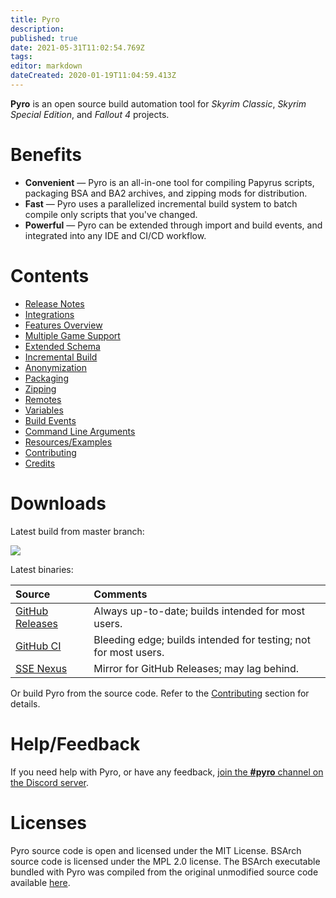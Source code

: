 ```yaml
---
title: Pyro
description: 
published: true
date: 2021-05-31T11:02:54.769Z
tags: 
editor: markdown
dateCreated: 2020-01-19T11:04:59.413Z
---
```


**Pyro** is an open source build automation tool for *Skyrim Classic*, *Skyrim Special Edition*, and *Fallout 4* projects.


# Benefits

- **Convenient** &mdash; Pyro is an all-in-one tool for compiling Papyrus scripts, packaging BSA and BA2 archives, and zipping mods for distribution.
- **Fast** &mdash; Pyro uses a parallelized incremental build system to batch compile only scripts that you've changed.
- **Powerful** &mdash; Pyro can be extended through import and build events, and integrated into any IDE and CI/CD workflow.


# Contents

- [Release Notes](/pyro/release-notes)
- [Integrations](/pyro/integrations)
- [Features Overview](/pyro/features)
- [Multiple Game Support](/pyro/multiple-game-support)
- [Extended Schema](/pyro/extended-schema)
- [Incremental Build](/pyro/incremental-build)
- [Anonymization](/pyro/anonymization)
- [Packaging](/pyro/packaging)
- [Zipping](/pyro/zipping)
- [Remotes](/pyro/remotes)
- [Variables](/pyro/variables)
- [Build Events](/pyro/build-events)
- [Command Line Arguments](/pyro/cli)
- [Resources/Examples](/pyro/resources)
- [Contributing](/pyro/contributing)
- [Credits](/pyro/credits)


# Downloads

Latest build from master branch:

[![](https://github.com/fireundubh/pyro/workflows/GitHub%20CI/badge.svg)](https://github.com/fireundubh/pyro/actions)

Latest binaries:

Source | Comments
:--- | :---
[GitHub Releases](https://github.com/fireundubh/pyro/releases) | Always up-to-date; builds intended for most users.
[GitHub CI](https://github.com/fireundubh/pyro/actions) | Bleeding edge; builds intended for testing; not for most users.
[SSE Nexus](https://www.nexusmods.com/skyrimspecialedition/mods/35860) | Mirror for GitHub Releases; may lag behind.

Or build Pyro from the source code. Refer to the [Contributing](/pyro/contributing) section for details.


# Help/Feedback

If you need help with Pyro, or have any feedback, [join the **#pyro** channel on the Discord server](https://discord.fireundubh.com).


# Licenses

Pyro source code is open and licensed under the MIT License. BSArch source code is licensed under the MPL 2.0 license. The BSArch executable bundled with Pyro was compiled from the original unmodified source code available [here](https://github.com/ElminsterAU/xEdit/tree/master/Tools/BSArchive).

